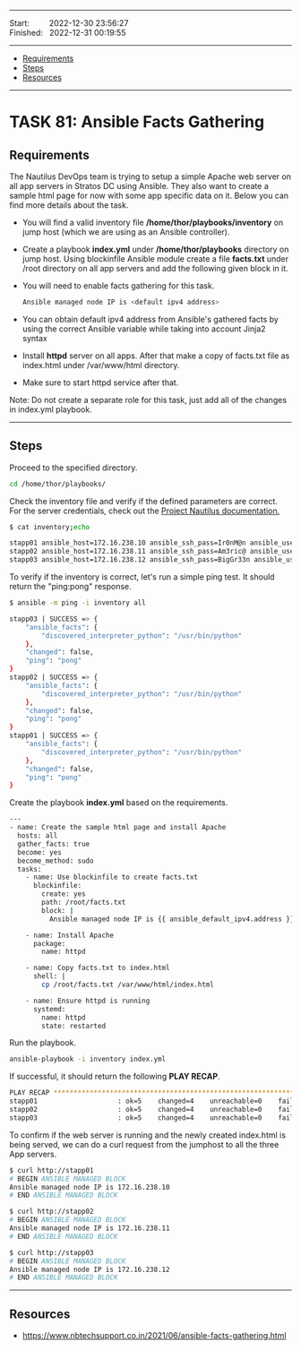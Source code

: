 
------------------------------

Start: &nbsp;&nbsp;&nbsp;&nbsp;&nbsp;&nbsp;&nbsp;&nbsp;2022-12-30 23:56:27  
Finished: &nbsp;&nbsp;2022-12-31 00:19:55

------------------------------

- [Requirements](#requirements)
- [Steps](#steps)
- [Resources](#resources)

------------------------------

# TASK 81: Ansible Facts Gathering

## Requirements

The Nautilus DevOps team is trying to setup a simple Apache web server on all app servers in Stratos DC using Ansible. They also want to create a sample html page for now with some app specific data on it. Below you can find more details about the task.

- You will find a valid inventory file **/home/thor/playbooks/inventory** on jump host (which we are using as an Ansible controller).

- Create a playbook **index.yml** under **/home/thor/playbooks** directory on jump host. Using blockinfile Ansible module create a file **facts.txt** under /root directory on all app servers and add the following given block in it. 

- You will need to enable facts gathering for this task.

    ```bash
    Ansible managed node IP is <default ipv4 address>
    ```

- You can obtain default ipv4 address from Ansible's gathered facts by using the correct Ansible variable while taking into account Jinja2 syntax

- Install **httpd** server on all apps. After that make a copy of facts.txt file as index.html under /var/www/html directory. 

- Make sure to start httpd service after that.

Note: Do not create a separate role for this task, just add all of the changes in index.yml playbook.

------------------------------

## Steps

Proceed to the specified directory.

```bash
cd /home/thor/playbooks/ 
```

Check the inventory file and verify if the defined parameters are correct. For the server credentials, check out the [Project Nautilus documentation.](https://kodekloudhub.github.io/kodekloud-engineer/docs/projects/nautilus)

```bash
$ cat inventory;echo

stapp01 ansible_host=172.16.238.10 ansible_ssh_pass=Ir0nM@n ansible_user=tony
stapp02 ansible_host=172.16.238.11 ansible_ssh_pass=Am3ric@ ansible_user=steve
stapp03 ansible_host=172.16.238.12 ansible_ssh_pass=BigGr33n ansible_user=banner 
```

To verify if the inventory is correct, let's run a simple ping test. It should return the "ping:pong" response.

```bash
$ ansible -m ping -i inventory all

stapp03 | SUCCESS => {
    "ansible_facts": {
        "discovered_interpreter_python": "/usr/bin/python"
    }, 
    "changed": false, 
    "ping": "pong"
}
stapp02 | SUCCESS => {
    "ansible_facts": {
        "discovered_interpreter_python": "/usr/bin/python"
    }, 
    "changed": false, 
    "ping": "pong"
}
stapp01 | SUCCESS => {
    "ansible_facts": {
        "discovered_interpreter_python": "/usr/bin/python"
    }, 
    "changed": false, 
    "ping": "pong"
}
```


Create the playbook **index.yml** based on the requirements.

```bash
---
- name: Create the sample html page and install Apache
  hosts: all
  gather_facts: true
  become: yes
  become_method: sudo
  tasks:
    - name: Use blockinfile to create facts.txt
      blockinfile:
        create: yes
        path: /root/facts.txt
        block: |
          Ansible managed node IP is {{ ansible_default_ipv4.address }}

    - name: Install Apache
      package:
        name: httpd

    - name: Copy facts.txt to index.html
      shell: |
        cp /root/facts.txt /var/www/html/index.html

    - name: Ensure httpd is running
      systemd:
        name: httpd
        state: restarted 
```

Run the playbook.

```bash
ansible-playbook -i inventory index.yml
```

If successful, it should return the following **PLAY RECAP**.

```bash
PLAY RECAP *******************************************************************************************************************
stapp01                    : ok=5    changed=4    unreachable=0    failed=0    skipped=0    rescued=0    ignored=0   
stapp02                    : ok=5    changed=4    unreachable=0    failed=0    skipped=0    rescued=0    ignored=0   
stapp03                    : ok=5    changed=4    unreachable=0    failed=0    skipped=0    rescued=0    ignored=0   
```

To confirm if the web server is running and the newly created index.html is being served, we can do a curl request from the jumphost to all the three App servers.

```bash
$ curl http://stapp01
# BEGIN ANSIBLE MANAGED BLOCK
Ansible managed node IP is 172.16.238.10
# END ANSIBLE MANAGED BLOCK

$ curl http://stapp02
# BEGIN ANSIBLE MANAGED BLOCK
Ansible managed node IP is 172.16.238.11
# END ANSIBLE MANAGED BLOCK

$ curl http://stapp03
# BEGIN ANSIBLE MANAGED BLOCK
Ansible managed node IP is 172.16.238.12
# END ANSIBLE MANAGED BLOCK 
```


------------------------------

## Resources

- https://www.nbtechsupport.co.in/2021/06/ansible-facts-gathering.html